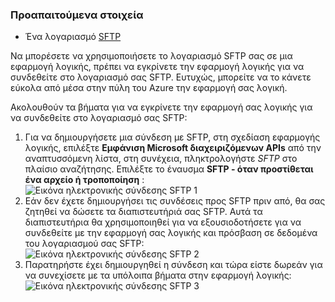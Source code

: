### <a name="prerequisites"></a>Προαπαιτούμενα στοιχεία

- Ένα λογαριασμό [SFTP](https://en.wikipedia.org/wiki/SSH_File_Transfer_Protocol)  


Να μπορέσετε να χρησιμοποιήσετε το λογαριασμό SFTP σας σε μια εφαρμογή λογικής, πρέπει να εγκρίνετε την εφαρμογή λογικής για να συνδεθείτε στο λογαριασμό σας SFTP. Ευτυχώς, μπορείτε να το κάνετε εύκολα από μέσα στην πύλη του Azure την εφαρμογή σας λογική.  

Ακολουθούν τα βήματα για να εγκρίνετε την εφαρμογή σας λογικής για να συνδεθείτε στο λογαριασμό σας SFTP:  
1. Για να δημιουργήσετε μια σύνδεση με SFTP, στη σχεδίαση εφαρμογής λογικής, επιλέξτε **Εμφάνιση Microsoft διαχειριζόμενων APIs** από την αναπτυσσόμενη λίστα, στη συνέχεια, πληκτρολογήστε *SFTP* στο πλαίσιο αναζήτησης. Επιλέξτε το έναυσμα **SFTP - όταν προστίθεται ένα αρχείο ή τροποποίηση** :  
![Εικόνα ηλεκτρονικής σύνδεσης SFTP 1](./media/connectors-create-api-sftp/sftp-1.png)  
2. Εάν δεν έχετε δημιουργήσει τις συνδέσεις προς SFTP πριν από, θα σας ζητηθεί να δώσετε τα διαπιστευτήριά σας SFTP. Αυτά τα διαπιστευτήρια θα χρησιμοποιηθεί για να εξουσιοδοτήσετε για να συνδεθείτε με την εφαρμογή σας λογικής και πρόσβαση σε δεδομένα του λογαριασμού σας SFTP:  
![Εικόνα ηλεκτρονικής σύνδεσης SFTP 2](./media/connectors-create-api-sftp/sftp-2.png)  
3. Παρατηρήστε έχει δημιουργηθεί η σύνδεση και τώρα είστε δωρεάν για να συνεχίσετε με τα υπόλοιπα βήματα στην εφαρμογή λογικής:   
 ![Εικόνα ηλεκτρονικής σύνδεσης SFTP 3](./media/connectors-create-api-sftp/sftp-3.png) 
